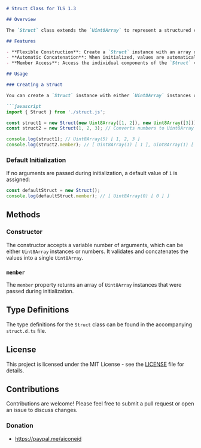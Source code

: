 ```markdown
# Struct Class for TLS 1.3

## Overview

The `Struct` class extends the `Uint8Array` to represent a structured collection of data as defined in the TLS 1.3 specification. It provides a way to create, manipulate, and manage arrays of `Uint8Array` or numbers while ensuring proper type validation and concatenation of values.

## Features

- **Flexible Construction**: Create a `Struct` instance with an array of `Uint8Array` or numbers.
- **Automatic Concatenation**: When initialized, values are automatically concatenated into a single `Uint8Array`.
- **Member Access**: Access the individual components of the `Struct` via the `member` property.

## Usage

### Creating a Struct

You can create a `Struct` instance with either `Uint8Array` instances or numbers:

```javascript
import { Struct } from './struct.js';

const struct1 = new Struct(new Uint8Array([1, 2]), new Uint8Array([3]));
const struct2 = new Struct(1, 2, 3); // Converts numbers to Uint8Array

console.log(struct1); // Uint8Array(5) [ 1, 2, 3 ]
console.log(struct2.member); // [ Uint8Array(1) [ 1 ], Uint8Array(1) [ 2 ], Uint8Array(1) [ 3 ] ]
```

### Default Initialization

If no arguments are passed during initialization, a default value of `1` is assigned:

```javascript
const defaultStruct = new Struct();
console.log(defaultStruct.member); // [ Uint8Array(0) [ 0 ] ]
```

## Methods

### Constructor

The constructor accepts a variable number of arguments, which can be either `Uint8Array` instances or numbers. It validates and concatenates the values into a single `Uint8Array`.

### `member`

The `member` property returns an array of `Uint8Array` instances that were passed during initialization.

## Type Definitions

The type definitions for the `Struct` class can be found in the accompanying `struct.d.ts` file.

## License

This project is licensed under the MIT License - see the [LICENSE](LICENSE) file for details.

## Contributions

Contributions are welcome! Please feel free to submit a pull request or open an issue to discuss changes.

### Donation
- https://paypal.me/aiconeid
```


